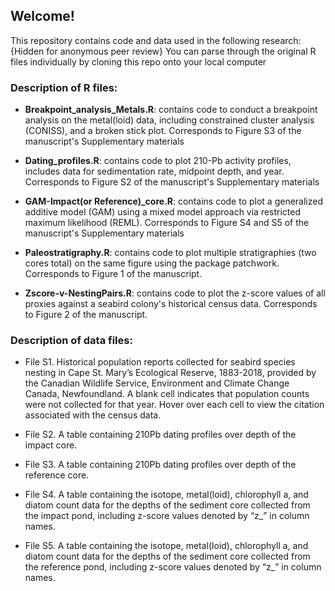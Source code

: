 ## Welcome!

This repository contains code and data used in the following research: {Hidden for anonymous peer review}
You can parse through the original R files individually by cloning this repo onto your local computer

### Description of R files:

- **Breakpoint_analysis_Metals.R**: contains code to conduct a breakpoint analysis on the metal(loid) data, including constrained cluster analysis (CONISS), and a broken stick plot. Corresponds to Figure S3 of the manuscript's Supplementary materials

- **Dating_profiles.R**: contains code to plot 210-Pb activity profiles, includes data for sedimentation rate, midpoint depth, and year. Corresponds to Figure S2 of the manuscript's Supplementary materials

- **GAM-Impact(or Reference)_core.R**: contains code to plot a generalized additive model (GAM) using a mixed model approach via restricted maximum likelihood (REML). Corresponds to Figure S4 and S5 of the manuscript's Supplementary materials

- **Paleostratigraphy.R**: contains code to plot multiple stratigraphies (two cores total) on the same figure using the package patchwork. Corresponds to Figure 1 of the manuscript.

- **Zscore-v-NestingPairs.R**: contains code to plot the z-score values of all proxies against a seabird colony's historical census data. Corresponds to Figure 2 of the manuscript.


### Description of data files:

- File S1. Historical population reports collected for seabird species nesting in Cape St. Mary’s Ecological Reserve, 1883-2018, provided by the Canadian Wildlife Service, Environment and Climate Change Canada, Newfoundland. A blank cell indicates that population counts were not collected for that year. Hover over each cell to view the citation associated with the census data.

- File S2. A table containing 210Pb dating profiles over depth of the impact core.

- File S3. A table containing 210Pb dating profiles over depth of the reference core.

- File S4. A table containing the isotope, metal(loid), chlorophyll a, and diatom count data for the depths of the sediment core collected from the impact pond, including z-score values denoted by “z_” in column names.

- File S5. A table containing the isotope, metal(loid), chlorophyll a, and diatom count data for the depths of the sediment core collected from the reference pond, including z-score values denoted by “z_” in column names.


